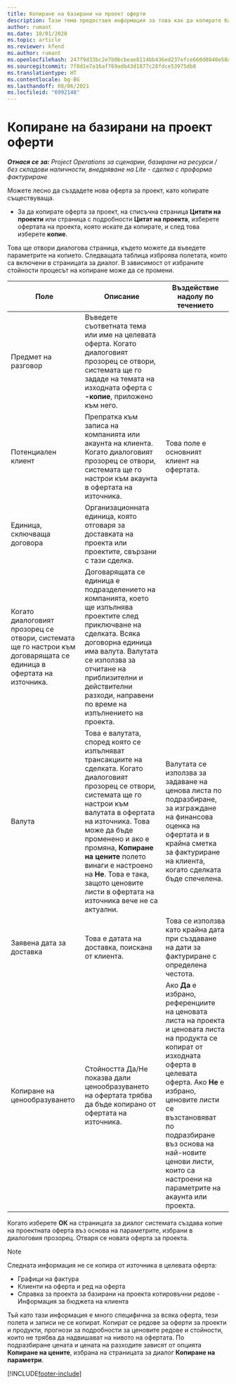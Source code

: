 ```yaml
---
title: Копиране на базирани на проект оферти
description: Тази тема предоставя информация за това как да копирате базирани на проект оферти в Project Operations.
author: rumant
ms.date: 10/01/2020
ms.topic: article
ms.reviewer: kfend
ms.author: rumant
ms.openlocfilehash: 247f9d33bc2e7b0bcbeae8114bb436ed237efce660d0840e58d536d2a290639e
ms.sourcegitcommit: 7f8d1e7a16af769adb43d1877c28fdce53975db8
ms.translationtype: HT
ms.contentlocale: bg-BG
ms.lasthandoff: 08/06/2021
ms.locfileid: "6992148"
---
```

# <a name="copy-project-based-quotes"></a>Копиране на базирани на проект оферти

_**Отнася се за:** Project Operations за сценарии, базирани на ресурси / без складови наличности, внедряване на Lite - сделка с проформа фактуриране_

Можете лесно да създадете нова оферта за проект, като копирате съществуваща. 

- За да копирате оферта за проект, на списъчна страница **Цитати на проекти** или страница с подробности **Цитат на проекта**, изберете офертата на проекта, която искате да копирате, и след това изберете **копие**.

Това ще отвори диалогова страница, където можете да въведете параметрите на копието. Следващата таблица изброява полетата, които са включени в страницата за диалог. В зависимост от избраните стойности процесът на копиране може да се промени.

| **Поле** | **Описание** | **Въздействие надолу по течението** |
| --- | --- | --- |
| Предмет на разговор | Въведете съответната тема или име на целевата оферта. Когато диалоговият прозорец се отвори, системата ще го зададе на темата на изходната оферта с **-копие**, приложено към него. | |
| Потенциален клиент | Препратка към записа на компанията или акаунта на клиента. Когато диалоговият прозорец се отвори, системата ще го настрои към акаунта в офертата на източника. | Това поле е основният клиент на офертата. |
| Единица, сключваща договора | Организационната единица, която отговаря за доставката на проекта или проектите, свързани с тази сделка.
Когато диалоговият прозорец се отвори, системата ще го настрои към договарящата се единица в офертата на източника. | Договарящата се единица е подразделението на компанията, което ще изпълнява проектите след приключване на сделката. Всяка договорна единица има валута. Валутата се използва за отчитане на приблизителни и действителни разходи, направени по време на изпълнението на проекта. |
| Валута | Това е валутата, според която се изпълняват трансакциите на сделката. Когато диалоговият прозорец се отвори, системата ще го настрои към валутата в офертата на източника. Това може да бъде променено и ако е промяна, **Копиране на цените** полето винаги е настроено на **Не**. Това е така, защото ценовите листи в офертата на източника вече не са актуални. | Валутата се използва за задаване на ценова листа по подразбиране, за изграждане на финансова оценка на офертата и в крайна сметка за фактуриране на клиента, когато сделката бъде спечелена. |
| Заявена дата за доставка | Това е датата на доставка, поискана от клиента. | Това се използва като крайна дата при създаване на дати за фактуриране с определена честота. |
| Копиране на ценообразуването | Стойността Да/Не показва дали ценообразуването на офертата трябва да бъде копирано от офертата на източника. | Ако **Да** е избрано, референциите на ценовата листа на проекта и ценовата листа на продукта се копират от изходната оферта в целевата оферта. Ако **Не** е избрано, ценовите листи се възстановяват по подразбиране въз основа на най-новите ценови листи, които са настроени на параметрите на акаунта или проекта. |

Когато изберете **ОК** на страницата за диалог системата създава копие на проектната оферта въз основа на параметрите, избрани в диалоговия прозорец. Отваря се новата оферта за проекта. 

> [!NOTE]
> Следната информация не се копира от източника в целевата оферта:
>
> - Графици на фактура
> - Клиенти на оферта и ред на оферта
> - Справка за проекта за базирани на проекта котировъчни редове - Информация за бюджета на клиента
>
>Тъй като тази информация е много специфична за всяка оферта, тези полета и записи не се копират. Копират се редове за оферти за проекти и продукти, прогнози за подробности за ценовите редове и стойности, които не трябва да надвишават на нивото на офертата. По подразбиране цената и цената на разходите зависят от опцията **Копиране на цените**, избрана на страницата за диалог **Копиране на параметри**.


[!INCLUDE[footer-include](../includes/footer-banner.md)]